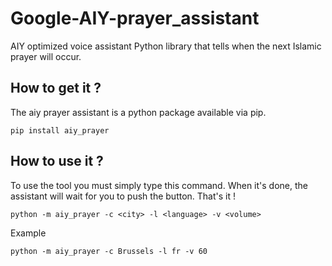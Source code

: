 # Google-AIY-prayer_assistant
AIY optimized voice assistant Python library that tells when the next Islamic prayer will occur.

## How to get it ?
The aiy prayer assistant is a python package available via pip.
```
pip install aiy_prayer
```
## How to use it ?
To use the tool you must simply type this command. When it's done, the assistant will wait for you to push the button. That's it !
```
python -m aiy_prayer -c <city> -l <language> -v <volume>
```
Example
```
python -m aiy_prayer -c Brussels -l fr -v 60
```